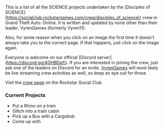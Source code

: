 This is a list of all the SCIENCE projects undertaken by the [Disciples of SCIENCE](https://socialclub.rockstargames.com/crew/disciples_of_science\) crew in Grand Theft Auto: Online. It is written and updated by none other than their leader, <span>VyrenGames</span> \(formerly <span>Vyren11</span>).

Also, for some reason when you click on an image the first time it doesn't always take you to the correct page. If that happens, just click on the image again.

Everyone is welcome on our official [Discord server](https://discord.gg/4GHBDpf\). If you are interested in joining the crew, just ask one of the leaders on Discord for an invite. [VyrenGames](https://www.twitch.tv/vyrengames) will most likely be live streaming crew activities as well, so keep an eye out for those.

Visit the [crew page](https://socialclub.rockstargames.com/crew/disciples_of_science) on the Rockstar Social Club.

### Current Projects

* Put a Rhino on a train
* Glitch into a train cabin
* Pick up a Bus with a Cargobob
* Come up with 